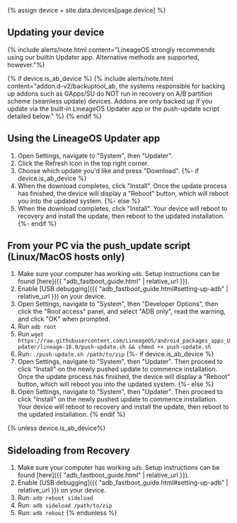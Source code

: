 {% assign device = site.data.devices[page.device] %}

## Updating your device

{% include alerts/note.html content="LineageOS strongly recommends using our builtin Updater app. Alternative methods are supported, however."%}

{% if device.is_ab_device %}
{% include alerts/note.html content="addon.d-v2/backuptool_ab, the systems responsible for backing up addons such as GApps/SU do NOT run in recovery on A/B partition scheme (seamless update) devices. Addons are only backed up if you update via the built-in LineageOS Updater app or the push-update script detailed below." %}
{% endif %}

## Using the LineageOS Updater app

1. Open Settings, navigate to "System", then "Updater".
2. Click the Refresh Icon in the top right corner.
3. Choose which update you'd like and press "Download".
{%- if device.is_ab_device %}
4. When the download completes, click "Install". Once the update process has finished, the device will display a "Reboot" button, which will reboot you into the updated system.
{%- else %}
4. When the download completes, click "Install". Your device will reboot to recovery and install the update, then reboot to the updated installation.
{%- endif %}

## From your PC via the push_update script (Linux/MacOS hosts only)
1. Make sure your computer has working `adb`. Setup instructions can be found [here]({{ "adb_fastboot_guide.html" | relative_url }}).
2. Enable [USB debugging]({{ "adb_fastboot_guide.html#setting-up-adb" | relative_url }}) on your device.
3. Open Settings, navigate to "System", then "Developer Options", then click the "Root access" panel, and select "ADB only", read the warning, and click "OK" when prompted.
4. Run `adb root`
5. Run `wget https://raw.githubusercontent.com/LineageOS/android_packages_apps_Updater/lineage-16.0/push-update.sh && chmod +x push-update.sh`
6. Run: `./push-update.sh /path/to/zip`
{%- if device.is_ab_device %}
7. Open Settings, navigate to "System", then "Updater". Then proceed to click "Install" on the newly pushed update to commence installation. Once the update process has finished, the device will display a "Reboot" button, which will reboot you into the updated system.
{%- else %}
7. Open Settings, navigate to "System", then "Updater". Then proceed to click "Install" on the newly pushed update to commence installation. Your device will reboot to recovery and install the update, then reboot to the updated installation.
{% endif %}

{% unless device.is_ab_device%}
## Sideloading from Recovery

1. Make sure your computer has working `adb`. Setup instructions can be found [here]({{ "adb_fastboot_guide.html" | relative_url }}).
2. Enable [USB debugging]({{ "adb_fastboot_guide.html#setting-up-adb" | relative_url }}) on your device.
5. Run: `adb reboot sideload`
6. Run: `adb sideload /path/to/zip`
7. Run: `adb reboot`
{% endunless %}